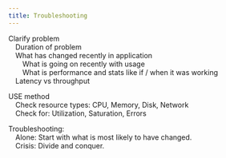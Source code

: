 ```yaml
---
title: Troubleshooting
---
```


Clarify problem  
  Duration of problem  
  What has changed recently in application  
   What is going on recently with usage  
   What is performance and stats like if / when it was working  
  Latency vs throughput  

 USE method  
  Check resource types: CPU, Memory, Disk, Network  
  Check for: Utilization, Saturation, Errors  

 Troubleshooting:  
  Alone: Start with what is most likely to have changed.  
  Crisis: Divide and conquer.  
